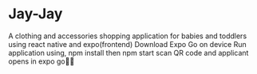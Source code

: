 # Jay-Jay
A clothing and accessories shopping application for babies and toddlers using react native and expo(frontend)
Download Expo Go on device
Run application using, npm install then npm start
scan QR code and applicant opens in expo go🙌🏻
